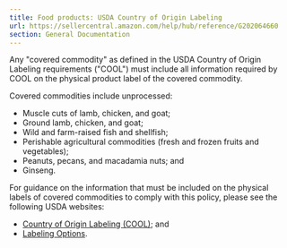 ```yaml
---
title: Food products: USDA Country of Origin Labeling
url: https://sellercentral.amazon.com/help/hub/reference/G202064660
section: General Documentation
---
```


Any "covered commodity" as defined in the USDA Country of Origin Labeling
requirements ("COOL") must include all information required by COOL on the
physical product label of the covered commodity.

Covered commodities include unprocessed:

  * Muscle cuts of lamb, chicken, and goat;
  * Ground lamb, chicken, and goat;
  * Wild and farm-raised fish and shellfish;
  * Perishable agricultural commodities (fresh and frozen fruits and vegetables);
  * Peanuts, pecans, and macadamia nuts; and
  * Ginseng.

For guidance on the information that must be included on the physical labels
of covered commodities to comply with this policy, please see the following
USDA websites:

  * [ Country of Origin Labeling (COOL)](http://www.ams.usda.gov/rules-regulations/cool); and
  * [Labeling Options](https://www.ams.usda.gov/sites/default/files/media/COOL_Labeling_Options.pdf).

